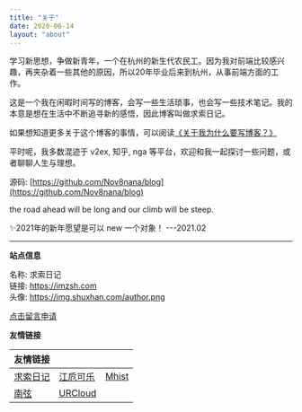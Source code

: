 ```yaml
---
title: "关于"
date: 2020-06-14
layout: "about"
---
```


学习新思想，争做新青年，一个在杭州的新生代农民工。因为我对前端比较感兴趣，再夹杂着一些其他的原因，所以20年毕业后来到杭州，从事前端方面的工作。

这是一个我在闲暇时间写的博客，会写一些生活琐事，也会写一些技术笔记。我的本意是想在生活中不断追寻新的感悟，因此博客叫做求索日记。

如果想知道更多关于这个博客的事情，可以阅读[《关于我为什么要写博客？》](/posts/20210721/)

平时呢，我多数混迹于 v2ex, 知乎, nga 等平台，欢迎和我一起探讨一些问题，或者聊聊人生与理想。

源码: [https://github.com/Nov8nana/blog](https://github.com/Nov8nana/blog)

the road ahead will be long and our climb will be steep.

✨2021年的新年愿望是可以 new 一个对象！ ---2021.02

---

**站点信息**


名称: 求索日记  
链接: https://imzsh.com  
头像: https://img.shuxhan.com/author.png  

[点击留言申请](/message)

**友情链接**

|  友情链接  |   |   |
|  ----  | ----  | ----  
| [求索日记](https://imzsh.com) | [江卮可乐](https://blog.ijann.com) | [Mhist](http://wakeweb.cloud) |  |
| [南弦](https://www.aerowang.cn) | [URCloud](https://blog.urcloud.co) |  |


